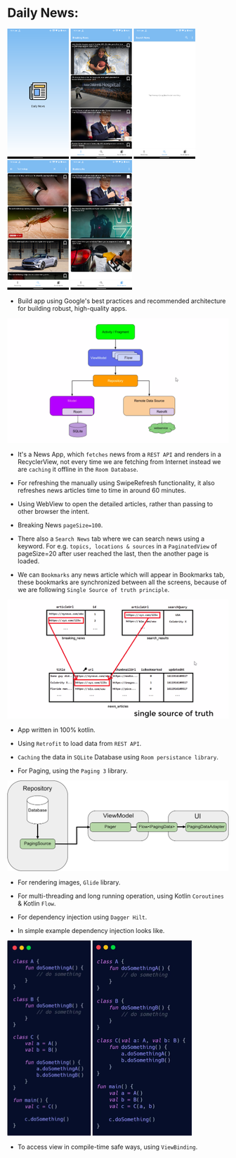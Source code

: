 # Daily News:

<p float="left">
  <img src="img/1.png" width="140" />
  <img src="img/2.png" width="140" /> 
  <img src="img/3.png" width="140" /> 
  <img src="img/4.png" width="140" /> 
  <img src="img/5.png" width="140" /> 
</p>

- Build app using Google's best practices and recommended architecture for building robust, high-quality apps.

![MVVM](img/mvvm.png)

- It's a News App, which `fetches` news from a `REST API` and renders in a RecyclerView, not every time we are fetching from Internet instead we are `caching` it offline in the `Room Database`.

- For refreshing the manually using SwipeRefresh functionality, it also refreshes news articles time to time in around 60 minutes.

- Using WebView to open the detailed articles, rather than passing to other browser the intent.

- Breaking News `pageSize=100`.

- There also a `Search News` tab where we can search news using a keyword. For e.g. `topics, locations & sources` in a `PaginatedView` of pageSize=20 after user reached the last, then the another page is loaded.

- We can `Bookmarks` any news article which will appear in Bookmarks tab, these bookmarks are synchronized between all the screens, because of we are following `Single Source of truth principle`.

![Single Source of truth](img/single_source_truth.png)

- App written in 100% kotlin.

- Using `Retrofit` to load data from `REST API`.

- `Caching` the data in `SQLite` Database using `Room persistance library`.

- For Paging, using the `Paging 3` library.

![Paging](img/paging.png)

- For rendering images, `Glide` library.

- For multi-threading and long running operation, using Kotlin `Coroutines` & Kotlin `Flow`.

- For dependency injection using `Dagger Hilt`.

- In simple example dependency injection looks like.

<p float="left">
  <img src="img/di_1.png" width="190" />
  <img src="img/di_2.png" width="226" /> 
</p>

- To access view in compile-time safe ways, using `ViewBinding`.